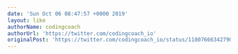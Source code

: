 ```yaml
---
date: 'Sun Oct 06 08:47:57 +0000 2019'
layout: like
authorName: codingcoach
authorUrl: 'https://twitter.com/codingcoach_io'
originalPost: 'https://twitter.com/codingcoach_io/status/1180766634279092225'
---
```

